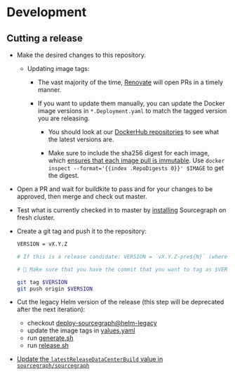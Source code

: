 # Development

## Cutting a release

- Make the desired changes to this repository.

  - Updating image tags:

    - The vast majority of the time, [Renovate](https://renovatebot.com/docs/docker/) will open PRs in a timely manner.

    - If you want to update them manually, you can update the Docker image versions in `*.Deployment.yaml` to match the tagged version you are releasing.

      - You should look at our [DockerHub repositories](https://hub.docker.com/r/sourcegraph/) to see what the latest versions are.

      - Make sure to include the sha256 digest for each image, which [ensures that each image pull is immutable](https://renovatebot.com/docs/docker/#digest-pinning). Use `docker inspect --format='{{index .RepoDigests 0}}' $IMAGE` to get the digest.

- Open a PR and wait for buildkite to pass and for your changes to be approved, then merge and check out master.
- Test what is currently checked in to master by [installing](docs/install.md) Sourcegraph on fresh cluster.
- Create a git tag and push it to the repository:

  ```bash
  VERSION = vX.Y.Z

  # If this is a release candidate: VERSION = `vX.Y.Z-pre${N}` (where `N` starts at 0 and increments as you test/cut new versions)

  # 🚨 Make sure that you have the commit that you want to tag as $VERSION checked out!

  git tag $VERSION
  git push origin $VERSION
  ```

- Cut the legacy Helm version of the release (this step will be deprecated after the next iteration):

  - checkout [deploy-sourcegraph@helm-legacy](https://github.com/sourcegraph/deploy-sourcegraph/tree/helm-legacy)
  - update the image tags in [yalues.yaml](https://github.com/sourcegraph/deploy-sourcegraph/blob/helm-legacy/values.yaml)
  - run [generate.sh](https://github.com/sourcegraph/deploy-sourcegraph/blob/helm-legacy/generate.sh)
  - run [release.sh](https://github.com/sourcegraph/deploy-sourcegraph/blob/helm-legacy/release.sh)

- [Update the `latestReleaseDataCenterBuild` value in `sourcegraph/sourcegraph`](https://sourcegraph.sgdev.org/github.com/sourcegraph/sourcegraph/-/blob/cmd/server/README.md#5-notify-existing-instances-that-an-update-is-available)
